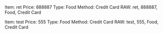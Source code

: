 
Item: ret
Price: 888887
Type: Food
Method: Credit Card
RAW: ret, 888887, Food, Credit Card


Item: test
Price: 555
Type: Food
Method: Credit Card
RAW: test, 555, Food, Credit Card
